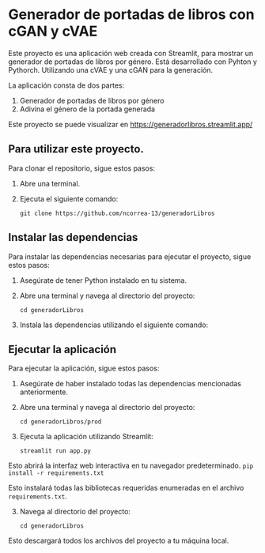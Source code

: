 # Generador de portadas de libros con cGAN y cVAE

Este proyecto es una aplicación web creada con Streamlit, para mostrar un generador de portadas de libros por género. Está desarrollado con Pyhton y Pythorch. Utilizando una cVAE y una cGAN para la generación.

La aplicación consta de dos partes:
1. Generador de portadas de libros por género
2. Adivina el género de la portada generada

Este proyecto se puede visualizar en 
https://generadorlibros.streamlit.app/

## Para utilizar este proyecto.

Para clonar el repositorio, sigue estos pasos:

1. Abre una terminal.
2. Ejecuta el siguiente comando:

    ```
    git clone https://github.com/ncorrea-13/generadorLibros
    ```

## Instalar las dependencias

Para instalar las dependencias necesarias para ejecutar el proyecto, sigue estos pasos:

1. Asegúrate de tener Python instalado en tu sistema.
2. Abre una terminal y navega al directorio del proyecto:

    ```
    cd generadorLibros
    ```

3. Instala las dependencias utilizando el siguiente comando:

## Ejecutar la aplicación

Para ejecutar la aplicación, sigue estos pasos:

1. Asegúrate de haber instalado todas las dependencias mencionadas anteriormente.

2. Abre una terminal y navega al directorio del proyecto:

    ```
    cd generadorLibros/prod
    ```

3. Ejecuta la aplicación utilizando Streamlit:

    ```
    streamlit run app.py
    ```

Esto abrirá la interfaz web interactiva en tu navegador predeterminado.
    ```
    pip install -r requirements.txt
    ```

Esto instalará todas las bibliotecas requeridas enumeradas en el archivo `requirements.txt`.

3. Navega al directorio del proyecto:

    ```
    cd generadorLibros
    ```

Esto descargará todos los archivos del proyecto a tu máquina local.
